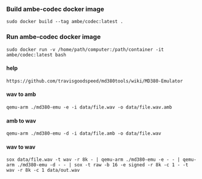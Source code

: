 ### Build ambe-codec docker image

```
sudo docker build --tag ambe/codec:latest .
```

### Run ambe-codec docker image

```
sudo docker run -v /home/path/computer:/path/container -it ambe/codec:latest bash
```

#### help 

```
https://github.com/travisgoodspeed/md380tools/wiki/MD380-Emulator
```

#### wav to amb

```
qemu-arm ./md380-emu -e -i data/file.wav -o data/file.wav.amb
```

#### amb to wav

```
qemu-arm ./md380-emu -d -i data/file.amb -o data/file.wav
```

#### wav to wav 

```
sox data/file.wav -t wav -r 8k - | qemu-arm ./md380-emu -e - - | qemu-arm ./md380-emu -d - - | sox -t raw -b 16 -e signed -r 8k -c 1 - -t wav -r 8k -c 1 data/out.wav
```